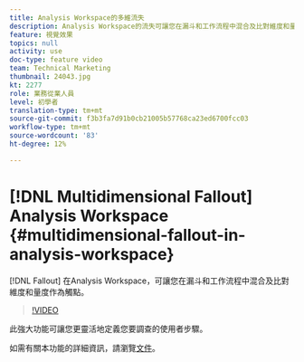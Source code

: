 ```yaml
---
title: Analysis Workspace的多維流失
description: Analysis Workspace的流失可讓您在漏斗和工作流程中混合及比對維度和量度作為觸點。
feature: 視覺效果
topics: null
activity: use
doc-type: feature video
team: Technical Marketing
thumbnail: 24043.jpg
kt: 2277
role: 業務從業人員
level: 初學者
translation-type: tm+mt
source-git-commit: f3b3fa7d91b0cb21005b57768ca23ed6700fcc03
workflow-type: tm+mt
source-wordcount: '83'
ht-degree: 12%

---
```



# [!DNL Multidimensional Fallout] Analysis Workspace  {#multidimensional-fallout-in-analysis-workspace}

[!DNL Fallout] 在Analysis Workspace，可讓您在漏斗和工作流程中混合及比對維度和量度作為觸點。

>[!VIDEO](https://video.tv.adobe.com/v/24043/?quality=12)

此強大功能可讓您更靈活地定義您要調查的使用者步驟。

如需有關本功能的詳細資訊，請瀏覽[文件](https://marketing.adobe.com/resources/help/en_US/analytics/analysis-workspace/configuring-interdimensional-fallout.html)。
